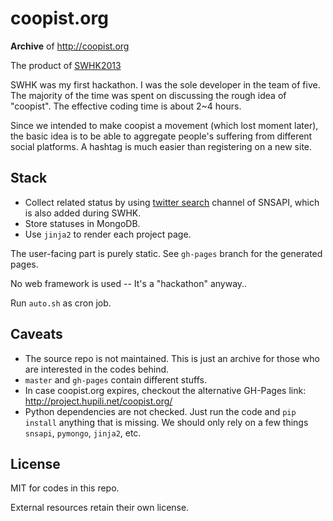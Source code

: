 coopist.org
===========

**Archive** of <http://coopist.org>

The product of [SWHK2013](http://hongkong.startupweekend.org/)

SWHK was my first hackathon. 
I was the sole developer in the team of five. 
The majority of the time was spent on discussing the rough idea of "coopist". 
The effective coding time is about 2~4 hours.

Since we intended to make coopist a movement (which lost moment later), 
the basic idea is to be able to aggregate people's suffering from different social platforms. 
A hashtag is much easier than registering on a new site.

Stack
-----

   * Collect related status by using [twitter search](https://github.com/hupili/snsapi/commit/27d57906c8e6fbbe6d49601eb66d985bc2973775) channel of SNSAPI,
   which is also added during SWHK.
   * Store statuses in MongoDB.
   * Use `jinja2` to render each project page.
   
The user-facing part is purely static.
See `gh-pages` branch for the generated pages.

No web framework is used -- It's a "hackathon" anyway..

Run `auto.sh` as cron job.

Caveats
-------

   * The source repo is not maintained.
   This is just an archive for those who are interested in the codes behind.
   * `master` and `gh-pages` contain different stuffs.
   * In case coopist.org expires,
   checkout the alternative GH-Pages link:
   <http://project.hupili.net/coopist.org/>
   * Python dependencies are not checked. Just run the code and `pip install` anything that is missing.
   We should only rely on a few things `snsapi`, `pymongo`, `jinja2`, etc.

License
-------

MIT for codes in this repo.

External resources retain their own license.
